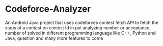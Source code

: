 # Codeforce-Analyzer

An Android Java project that uses codeforces contest fetch API to fetch the staus of a contest on contest Id in put analyzing number or acceptance, number of solved in different programming language like C++, Python and Java, question and many more features to come
